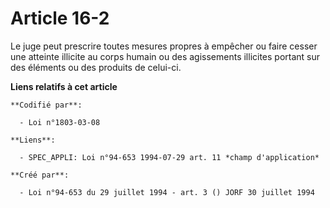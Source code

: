 # Article 16-2

Le juge peut prescrire toutes mesures propres à empêcher ou faire cesser une atteinte illicite au corps humain ou des
agissements illicites portant sur des éléments ou des produits de celui-ci.

**Liens relatifs à cet article**

	**Codifié par**:

	  - Loi n°1803-03-08

	**Liens**:

	  - SPEC_APPLI: Loi n°94-653 1994-07-29 art. 11 *champ d'application*

	**Créé par**:

	  - Loi n°94-653 du 29 juillet 1994 - art. 3 () JORF 30 juillet 1994
